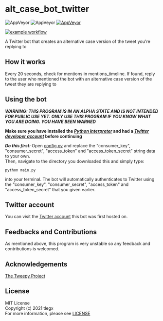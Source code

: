 # alt_case_bot_twitter
<p>
  <img alt="AppVeyor" src="https://img.shields.io/badge/Status-Unstable-informational?color=orange">
  <img alt="AppVeyor" src="https://img.shields.io/badge/Language-Python-informational?color=blue">
  <a href="https://github.com/tlegx/alt_case_bot_twitter/releases/tag/v0.0.0-alpha">
    <img alt="AppVeyor" src="https://img.shields.io/badge/Version-v0.0.0 alpha-informational?color=orange">
    
  ![example workflow](https://github.com/tlegx/alt_case_bot_twitter/actions/workflows/codeql-analysis.yml/badge.svg)
  </a>
</p>

A Twitter bot that creates an alternative case version of the tweet you're replying to
## How it works
Every 20 seconds, check for mentions in mentions_timeline. If found, reply to the user who mentioned the bot with an alternative case version of the tweet they are replying to
## Using the bot
***WARNING: THIS PROGRAM IS IN AN ALPHA STATE AND IS NOT INTENDED FOR PUBLIC USE YET. ONLY USE THIS PROGRAM IF YOU KNOW WHAT YOU ARE DOING. YOU HAVE BEEN WARNED***

**Make sure you have installed the *[Python interpreter](https://python.org)* and had a *[Twitter developer account](https://developers.twitter.com)* before continuing**

***Do this first:*** Open [config.py](https://github.com/tlegx/alt_case_bot_twitter/blob/master/config.py) and replace the "consumer_key", "consumer_secret", "access_token" and "access_token_secret" string data to your own.</br>
Then, navigate to the directory you downloaded this and simply type:
```
python main.py
```
into your terminal. The bot will automatically authenticates to Twitter using the "consumer_key", "consumer_secret", "access_token" and "access_token_secret" that you given earlier.
## Twitter account
You can visit the [Twitter account](https://twitter.com/alt_case) this bot was first hosted on.
## Feedbacks and Contributions
As mentioned above, this program is very unstable so any feedback and contributions is welcomed.
## Acknowledgements
[The Tweepy Project](https://github.com/tweepy/tweepy)
## License
MIT License</br>
Copyright (c) 2021 tlegx</br>
For more information, please see [LICENSE](https://github.com/tlegx/alt_case_bot_twitter/blob/master/LICENSE)
